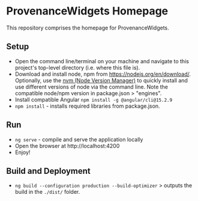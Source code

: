 # ProvenanceWidgets Homepage
This repository comprises the homepage for ProvenanceWidgets.


## Setup
- Open the command line/terminal on your machine and navigate to this project's top-level directory (i.e. where this file is).
- Download and install node, npm from https://nodejs.org/en/download/. Optionally, use the <a href="https://github.com/nvm-sh/nvm" target="_blank">nvm (Node Version Manager)</a> to quickly install and use different versions of node via the command line. Note the compatible node/npm version in package.json > "engines".
- Install compatible Angular `npm install -g @angular/cli@15.2.9`
- `npm install` - installs required libraries from package.json. 

## Run
- `ng serve` - compile and serve the application locally
- Open the browser at http://localhost:4200
- Enjoy!


## Build and Deployment
- `ng build --configuration production --build-optimizer` > outputs the build in the `./dist/` folder.